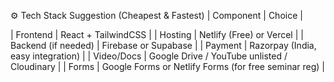 ⚙️ Tech Stack Suggestion (Cheapest & Fastest)
| Component | Choice |

| Frontend | React + TailwindCSS |
| Hosting | Netlify (Free) or Vercel |
| Backend (if needed) | Firebase or Supabase |
| Payment | Razorpay (India, easy integration) |
| Video/Docs | Google Drive / YouTube unlisted / Cloudinary |
| Forms | Google Forms or Netlify Forms (for free seminar reg) |

